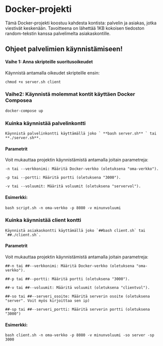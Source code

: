 # Docker-projekti

Tämä Docker-projekti koostuu kahdesta kontista: palvelin ja asiakas, jotka viestivät keskenään. 
Tavoitteena on lähettää 1KB kokoisen tiedoston random-tekstin kanssa palvelimelta asiakaskontille.

## Ohjeet palvelimien käynnistämiseen!

#### Vaihe 1: Anna skripteille suoritusoikeudet

Käynnistä antamalla oikeudet skripteille ensin:

    chmod +x server.sh client

### Vaihe2: Käynnistä molemmat kontit käyttäen Docker Composea
    
    docker-compose up
    
### Kuinka käynnistää palvelinkontti

    Käynnistä palvelinkontti käyttämällä joko ` **bash server.sh** ` tai **./server.sh**.
    
#### Parametrit

Voit mukauttaa projektin käynnistämistä antamalla joitain parametreja:

    -n tai --verkkonimi: Määritä Docker-verkko (oletuksena "oma-verkko").

    -p tai --portti: Määritä portti (oletuksena "3000").

    -v tai --voluumit: Määritä voluumit (oletuksena "servervol").

#### Esimerkki:

    bash script.sh -n oma-verkko -p 8080 -v minunvoluumi

### Kuinka käynnistää client kontti

    Käynnistä asiakaskontti käyttämällä joko `##bash client.sh` tai `##./client.sh`.

#### Parametrit

Voit mukauttaa projektin käynnistämistä antamalla joitain parametreja:

    ##-n tai ##--verkkonimi: Määritä Docker-verkko (oletuksena "oma-verkko").

    ##-p tai ##--portti: Määritä portti (oletuksena "3000").

    ##-v tai ##--voluumit: Määritä voluumit (oletuksena "clientvol").

    ##-so tai ##--serveri_osoite: Määritä serverin osoite (oletuksena "server". Voit myös kirjoittaa sen ip)

    ##-sp tai ##--serveri_portti: Määritä serverin portti (oletuksena "3000")

#### Esimerkki:

    bash client.sh -n oma-verkko -p 8080 -v minunvoluumi -so server -sp 3000
